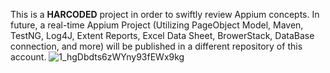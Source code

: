 This is a **HARCODED** project in order to swiftly review Appium concepts. In future, a real-time Appium Project (Utilizing PageObject Model, Maven, TestNG, Log4J, Extent Reports, Excel Data Sheet, BrowerStack, DataBase connection, and more) will be published in a different repository of this account.
![1_hgDbdts6zWYny93fEWx9kg](https://github.com/user-attachments/assets/53af9aae-f0bd-4e59-9acd-9d5d001343b8)
